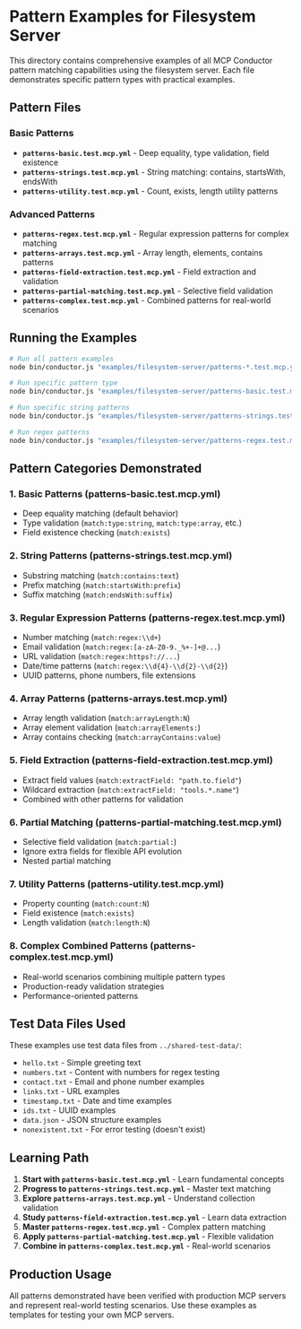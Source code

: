 # Pattern Examples for Filesystem Server

This directory contains comprehensive examples of all MCP Conductor pattern matching capabilities using the filesystem server. Each file demonstrates specific pattern types with practical examples.

## Pattern Files

### Basic Patterns
- **`patterns-basic.test.mcp.yml`** - Deep equality, type validation, field existence
- **`patterns-strings.test.mcp.yml`** - String matching: contains, startsWith, endsWith
- **`patterns-utility.test.mcp.yml`** - Count, exists, length utility patterns

### Advanced Patterns
- **`patterns-regex.test.mcp.yml`** - Regular expression patterns for complex matching
- **`patterns-arrays.test.mcp.yml`** - Array length, elements, contains patterns
- **`patterns-field-extraction.test.mcp.yml`** - Field extraction and validation
- **`patterns-partial-matching.test.mcp.yml`** - Selective field validation
- **`patterns-complex.test.mcp.yml`** - Combined patterns for real-world scenarios

## Running the Examples

```bash
# Run all pattern examples
node bin/conductor.js "examples/filesystem-server/patterns-*.test.mcp.yml" --config "examples/filesystem-server/config.json"

# Run specific pattern type
node bin/conductor.js "examples/filesystem-server/patterns-basic.test.mcp.yml" --config "examples/filesystem-server/config.json"

# Run specific string patterns
node bin/conductor.js "examples/filesystem-server/patterns-strings.test.mcp.yml" --config "examples/filesystem-server/config.json"

# Run regex patterns
node bin/conductor.js "examples/filesystem-server/patterns-regex.test.mcp.yml" --config "examples/filesystem-server/config.json"
```

## Pattern Categories Demonstrated

### 1. Basic Patterns (patterns-basic.test.mcp.yml)
- Deep equality matching (default behavior)
- Type validation (`match:type:string`, `match:type:array`, etc.)
- Field existence checking (`match:exists`)

### 2. String Patterns (patterns-strings.test.mcp.yml)
- Substring matching (`match:contains:text`)
- Prefix matching (`match:startsWith:prefix`)
- Suffix matching (`match:endsWith:suffix`)

### 3. Regular Expression Patterns (patterns-regex.test.mcp.yml)
- Number matching (`match:regex:\\d+`)
- Email validation (`match:regex:[a-zA-Z0-9._%+-]+@...`)
- URL validation (`match:regex:https?://...`)
- Date/time patterns (`match:regex:\\d{4}-\\d{2}-\\d{2}`)
- UUID patterns, phone numbers, file extensions

### 4. Array Patterns (patterns-arrays.test.mcp.yml)
- Array length validation (`match:arrayLength:N`)
- Array element validation (`match:arrayElements:`)
- Array contains checking (`match:arrayContains:value`)

### 5. Field Extraction (patterns-field-extraction.test.mcp.yml)
- Extract field values (`match:extractField: "path.to.field"`)
- Wildcard extraction (`match:extractField: "tools.*.name"`)
- Combined with other patterns for validation

### 6. Partial Matching (patterns-partial-matching.test.mcp.yml)
- Selective field validation (`match:partial:`)
- Ignore extra fields for flexible API evolution
- Nested partial matching

### 7. Utility Patterns (patterns-utility.test.mcp.yml)
- Property counting (`match:count:N`)
- Field existence (`match:exists`)
- Length validation (`match:length:N`)

### 8. Complex Combined Patterns (patterns-complex.test.mcp.yml)
- Real-world scenarios combining multiple pattern types
- Production-ready validation strategies
- Performance-oriented patterns

## Test Data Files Used

These examples use test data files from `../shared-test-data/`:
- `hello.txt` - Simple greeting text
- `numbers.txt` - Content with numbers for regex testing
- `contact.txt` - Email and phone number examples
- `links.txt` - URL examples
- `timestamp.txt` - Date and time examples
- `ids.txt` - UUID examples
- `data.json` - JSON structure examples
- `nonexistent.txt` - For error testing (doesn't exist)

## Learning Path

1. **Start with `patterns-basic.test.mcp.yml`** - Learn fundamental concepts
2. **Progress to `patterns-strings.test.mcp.yml`** - Master text matching
3. **Explore `patterns-arrays.test.mcp.yml`** - Understand collection validation
4. **Study `patterns-field-extraction.test.mcp.yml`** - Learn data extraction
5. **Master `patterns-regex.test.mcp.yml`** - Complex pattern matching
6. **Apply `patterns-partial-matching.test.mcp.yml`** - Flexible validation
7. **Combine in `patterns-complex.test.mcp.yml`** - Real-world scenarios

## Production Usage

All patterns demonstrated have been verified with production MCP servers and represent real-world testing scenarios. Use these examples as templates for testing your own MCP servers.
